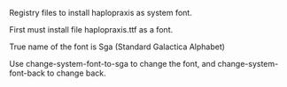 Registry files to install haplopraxis as system font.

First must install file haplopraxis.ttf as a font. 

True name of the font is Sga (Standard Galactica Alphabet)

Use change-system-font-to-sga to change the font, and
change-system-font-back to change back.
